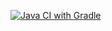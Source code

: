 [![Java CI with Gradle](https://github.com/Xawking/SelectorsHomework/actions/workflows/gradle.yml/badge.svg)](https://github.com/Xawking/SelectorsHomework/actions/workflows/gradle.yml)
